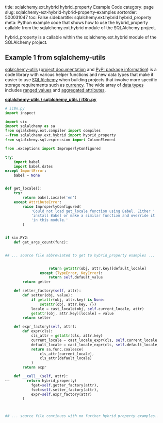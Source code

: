 title: sqlalchemy.ext.hybrid hybrid_property Example Code
category: page
slug: sqlalchemy-ext-hybrid-hybrid-property-examples
sortorder: 500031047
toc: False
sidebartitle: sqlalchemy.ext.hybrid hybrid_property
meta: Python example code that shows how to use the hybrid_property callable from the sqlalchemy.ext.hybrid module of the SQLAlchemy project.


hybrid_property is a callable within the sqlalchemy.ext.hybrid module of the SQLAlchemy project.


## Example 1 from sqlalchemy-utils
[sqlalchemy-utils](https://github.com/kvesteri/sqlalchemy-utils)
([project documentation](https://sqlalchemy-utils.readthedocs.io/en/latest/)
and
[PyPI package information](https://pypi.org/project/SQLAlchemy-Utils/))
is a code library with various helper functions and new data types
that make it easier to use [SQLAlchemy](/sqlalchemy.html) when building
projects that involve more specific storage requirements such as
[currency](https://sqlalchemy-utils.readthedocs.io/en/latest/data_types.html#module-sqlalchemy_utils.types.currency).
The wide array of
[data types](https://sqlalchemy-utils.readthedocs.io/en/latest/data_types.html)
includes [ranged values](https://sqlalchemy-utils.readthedocs.io/en/latest/range_data_types.html)
and [aggregated attributes](https://sqlalchemy-utils.readthedocs.io/en/latest/aggregates.html).

[**sqlalchemy-utils / sqlalchemy_utils / i18n.py**](https://github.com/kvesteri/sqlalchemy-utils/blob/master/sqlalchemy_utils/./i18n.py)

```python
# i18n.py
import inspect

import six
import sqlalchemy as sa
from sqlalchemy.ext.compiler import compiles
~~from sqlalchemy.ext.hybrid import hybrid_property
from sqlalchemy.sql.expression import ColumnElement

from .exceptions import ImproperlyConfigured

try:
    import babel
    import babel.dates
except ImportError:
    babel = None


def get_locale():
    try:
        return babel.Locale('en')
    except AttributeError:
        raise ImproperlyConfigured(
            'Could not load get_locale function using Babel. Either '
            'install Babel or make a similar function and override it '
            'in this module.'
        )


if six.PY2:
    def get_args_count(func):


## ... source file abbreviated to get to hybrid_property examples ...


                    return getattr(obj, attr.key)[default_locale]
                except (TypeError, KeyError):
                    return self.default_value
        return getter

    def setter_factory(self, attr):
        def setter(obj, value):
            if getattr(obj, attr.key) is None:
                setattr(obj, attr.key, {})
            locale = cast_locale(obj, self.current_locale, attr)
            getattr(obj, attr.key)[locale] = value
        return setter

    def expr_factory(self, attr):
        def expr(cls):
            cls_attr = getattr(cls, attr.key)
            current_locale = cast_locale_expr(cls, self.current_locale, attr)
            default_locale = cast_locale_expr(cls, self.default_locale, attr)
            return sa.func.coalesce(
                cls_attr[current_locale],
                cls_attr[default_locale]
            )
        return expr

    def __call__(self, attr):
~~        return hybrid_property(
            fget=self.getter_factory(attr),
            fset=self.setter_factory(attr),
            expr=self.expr_factory(attr)
        )



## ... source file continues with no further hybrid_property examples...

```

